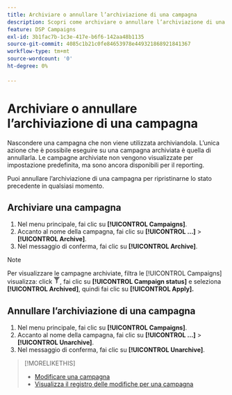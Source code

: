 ```yaml
---
title: Archiviare o annullare l’archiviazione di una campagna
description: Scopri come archiviare o annullare l’archiviazione di una campagna.
feature: DSP Campaigns
exl-id: 3b1fac7b-1c3e-417e-b6f6-142aa48b1135
source-git-commit: 4085c1b21c0fe84653978e449321868921841367
workflow-type: tm+mt
source-wordcount: '0'
ht-degree: 0%

---
```


# Archiviare o annullare l’archiviazione di una campagna

Nascondere una campagna che non viene utilizzata archiviandola. L’unica azione che è possibile eseguire su una campagna archiviata è quella di annullarla. Le campagne archiviate non vengono visualizzate per impostazione predefinita, ma sono ancora disponibili per il reporting.

Puoi annullare l’archiviazione di una campagna per ripristinarne lo stato precedente in qualsiasi momento.

## Archiviare una campagna

1. Nel menu principale, fai clic su **[!UICONTROL Campaigns]**.
1. Accanto al nome della campagna, fai clic su  **[!UICONTROL ...]** > **[!UICONTROL Archive]**.
1. Nel messaggio di conferma, fai clic su **[!UICONTROL Archive]**.

>[!NOTE]
>
>Per visualizzare le campagne archiviate, filtra le [!UICONTROL Campaigns] visualizza: click ![Pulsante Filtro](/help/dsp/assets/filter.png), fai clic su **[!UICONTROL Campaign status]** e seleziona **[!UICONTROL Archived]**, quindi fai clic su **[!UICONTROL Apply].**

## Annullare l’archiviazione di una campagna

1. Nel menu principale, fai clic su **[!UICONTROL Campaigns]**.
1. Accanto al nome della campagna, fai clic su  **[!UICONTROL ...]** > **[!UICONTROL Unarchive]**.
1. Nel messaggio di conferma, fai clic su **[!UICONTROL Unarchive]**.

>[!MORELIKETHIS]
>
>* [Modificare una campagna](campaign-edit.md)
>* [Visualizza il registro delle modifiche per una campagna](campaign-change-log.md)
